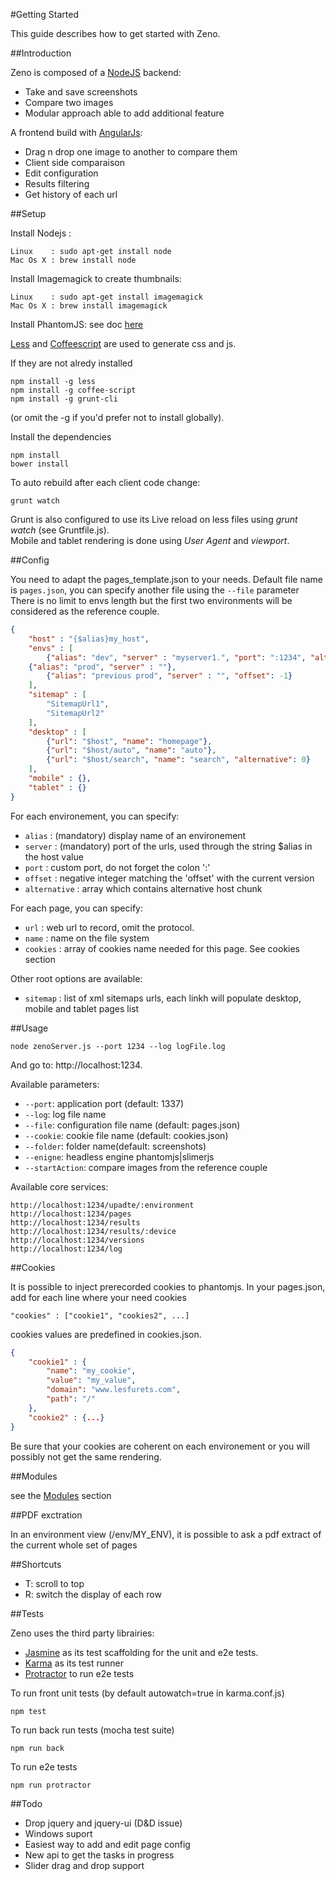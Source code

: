 #Getting Started

This guide describes how to get started with Zeno.

##Introduction

Zeno is composed of a [NodeJS](http://nodejs.org) backend:
 - Take and save screenshots
 - Compare two images
 - Modular approach able to add additional feature

A frontend build with [AngularJs](https://angularjs.org/):

 - Drag n drop one image to another to compare them
 - Client side comparaison
 - Edit configuration
 - Results filtering
 - Get history of each url

##Setup

Install Nodejs :

    Linux    : sudo apt-get install node
    Mac Os X : brew install node

Install Imagemagick to create thumbnails:

    Linux    : sudo apt-get install imagemagick
    Mac Os X : brew install imagemagick

Install PhantomJS: see doc [here](http://phantomjs.org/download.html)

[Less](http://lesscss.org/) and [Coffeescript](coffeescript.org) are used to generate css and js.

If they are not alredy installed

    npm install -g less
    npm install -g coffee-script
    npm install -g grunt-cli

(or omit the -g if you'd prefer not to install globally).

Install the dependencies

    npm install
    bower install

To auto rebuild after each client code change:

    grunt watch


Grunt is also configured to use its Live reload on less files using *grunt watch* (see Gruntfile.js).<br>
Mobile and tablet rendering is done using *User Agent* and *viewport*.

##Config

You need to adapt the pages_template.json to your needs. Default file name is `pages.json`, you can specify another file using the `--file` parameter <br>
There is no limit to envs length but the first two environments will be considered as the reference couple.

```json
{
	"host" : "{$alias}my_host",
	"envs" : [
		{"alias": "dev", "server" : "myserver1.", "port": ":1234", "alternative": ["myserver2-"]},
    {"alias": "prod", "server" : ""},
		{"alias": "previous prod", "server" : "", "offset": -1}
	],
    "sitemap" : [
        "SitemapUrl1",
        "SitemapUrl2"
    ],
	"desktop" : [
		{"url": "$host", "name": "homepage"},
		{"url": "$host/auto", "name": "auto"},
        {"url": "$host/search", "name": "search", "alternative": 0}
	],
	"mobile" : {},
	"tablet" : {}
}
```

For each environement, you can specify:

* `alias`  : (mandatory) display name of an environement<br/>
* `server` : (mandatory) port of the urls, used through the string $alias in the host value<br/>
* `port`   : custom port, do not forget the colon ':'<br/>
* `offset` : negative integer matching the 'offset' with the current version<br/>
* `alternative` : array which contains alternative host chunk<br/>

For each page, you can specify:

* `url`     : web url to record, omit the protocol.<br/>
* `name`    : name on the file system<br/>
* `cookies` : array of cookies name needed for this page. See cookies section

Other root options are available:<br>
* `sitemap` : list of xml sitemaps urls, each linkh will populate desktop, mobile and tablet pages list

##Usage

    node zenoServer.js --port 1234 --log logFile.log

And go to: http://localhost:1234.<br>

Available parameters:<br>
* `--port`: application port (default: 1337)<br>
* `--log`: log file name<br>
* `--file`: configuration file name (default: pages.json)
* `--cookie`: cookie file name (default: cookies.json)<br>
* `--folder`: folder name(default: screenshots)<br>
* `--enigne`: headless engine phantomjs|slimerjs<br>
* `--startAction`: compare images from the reference couple<br>

Available core services:

    http://localhost:1234/upadte/:environment
    http://localhost:1234/pages
    http://localhost:1234/results
    http://localhost:1234/results/:device
    http://localhost:1234/versions
    http://localhost:1234/log

##Cookies

It is possible to inject prerecorded cookies to phantomjs. In your pages.json, add for each line where your need cookies

    "cookies" : ["cookie1", "cookies2", ...]

cookies values are predefined in cookies.json.

```json
{
	"cookie1" : {
	    "name": "my_cookie",
	    "value": "my_value",
	    "domain": "www.lesfurets.com",
	    "path": "/"
	},
	"cookie2" : {...}
}
```
Be sure that your cookies are coherent on each environement or you will possibly not get the same rendering.

##Modules

see the [Modules](https://github.com/lesfurets/zeno-ui/blob/master/docs/modules.md) section

##PDF exctration

In an environment view (/env/MY_ENV), it is possible to ask a pdf extract of the current whole set of pages

##Shortcuts

 * T: scroll to top
 * R: switch the display of each row

##Tests

Zeno uses the third party librairies:

 * [Jasmine](http://pivotal.github.io/jasmine) as its test scaffolding for the unit and e2e tests.
 * [Karma](http://karma-runner.github.io/) as its test runner
 * [Protractor](https://github.com/angular/protractor) to run e2e tests

To run front unit tests (by default autowatch=true in karma.conf.js)

    npm test

To run back run tests (mocha test suite)

    npm run back

To run e2e tests

    npm run protractor

##Todo

 * Drop jquery and jquery-ui (D&D issue)
 * Windows suport
 * Easiest way to add and edit page config
 * New api to get the tasks in progress
 * Slider drag and drop support
